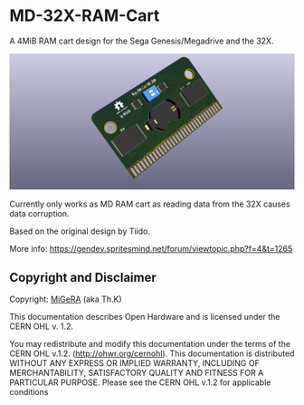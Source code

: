 # MD-32X-RAM-Cart

A 4MiB RAM cart design for the Sega Genesis/Megadrive and the 32X.

![img](https://github.com/viciious/MD-32X-RAM-Cart/blob/master/4m_cy62167e_x2.png)

Currently only works as MD RAM cart as reading data from the 32X causes data corruption.

Based on the original design by Tiido.

More info:
https://gendev.spritesmind.net/forum/viewtopic.php?f=4&t=1265

## Copyright and Disclaimer

Copyright: [MiGeRA](https://github.com/MiGeRA) (aka Th.K)

This documentation describes Open Hardware and is licensed under the CERN OHL v. 1.2.

You may redistribute and modify this documentation under the terms of the CERN OHL v.1.2. (http://ohwr.org/cernohl). This documentation is distributed WITHOUT ANY EXPRESS OR IMPLIED WARRANTY, INCLUDING OF MERCHANTABILITY, SATISFACTORY QUALITY AND FITNESS FOR A PARTICULAR PURPOSE. Please see the CERN OHL v.1.2 for applicable conditions

